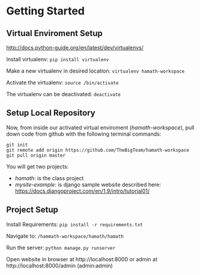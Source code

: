 # Getting Started

####

## Virtual Enviroment Setup
http://docs.python-guide.org/en/latest/dev/virtualenvs/

Install virtualenv: ```pip install virtualenv```

Make a new virtualenv in desired location: ```virtualenv hamath-workspace```

Activate the virtualenv: ```source /bin/activate```

The virtualenv can be deactivated: ```deactivate```

## Setup Local Repository

Now, from inside our activated virtual enviroment (*hamath-workspace*), pull down code from github with the following terminal commands:
```
git init
git remote add origin https://github.com/TheBigTeam/hamath-workspace
git pull origin master
```
You will get two projects: 
* *hamath*: is the class project
* *mysite-example*: is django sample website described here: https://docs.djangoproject.com/en/1.9/intro/tutorial01/

## Project Setup

Install Requirements: ```pip install -r requirements.txt```

Navigate to: ```/hammath-workspace/hamath/hamath```

Run the server: ```python manage.py runserver```

Open website in browser at http://localhost:8000 or admin at http://localhost:8000/admin (admin:admin)

